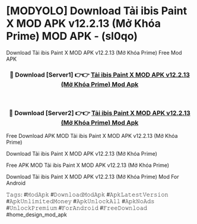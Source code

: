 # [MODYOLO] Download Tải ibis Paint X MOD APK v12.2.13 (Mở Khóa Prime) MOD APK - (sl0qo)
Download Tải ibis Paint X MOD APK v12.2.13 (Mở Khóa Prime) Free Mod APK

<div align="center">
<h3>🔴 Download [Server1] 👉👉 <a href="https://apk-comot.site?title=Tải_ibis_Paint_X_MOD_APK_v12.2.13_(Mở_Khóa_Prime)">Tải ibis Paint X MOD APK v12.2.13 (Mở Khóa Prime) Mod Apk</a></h3><br>

<h3>🔴 Download [Server2] 👉👉 <a href="https://apk-comot.site?title=Tải_ibis_Paint_X_MOD_APK_v12.2.13_(Mở_Khóa_Prime)">Tải ibis Paint X MOD APK v12.2.13 (Mở Khóa Prime) Mod Apk</a></h3>
</div>


Free Download APK MOD Tải ibis Paint X MOD APK v12.2.13 (Mở Khóa Prime)

Download Tải ibis Paint X MOD APK v12.2.13 (Mở Khóa Prime) 

Free APK MOD Tải ibis Paint X MOD APK v12.2.13 (Mở Khóa Prime) 

Download Tải ibis Paint X MOD APK v12.2.13 (Mở Khóa Prime) Mod For Android

𝚃𝚊𝚐𝚜: #𝙼𝚘𝚍𝙰𝚙𝚔 #𝙳𝚘𝚠𝚗𝚕𝚘𝚊𝚍𝙼𝚘𝚍𝙰𝚙𝚔 #𝙰𝚙𝚔𝙻𝚊𝚝𝚎𝚜𝚝𝚅𝚎𝚛𝚜𝚒𝚘𝚗 #𝙰𝚙𝚔𝚄𝚗𝚕𝚒𝚖𝚒𝚝𝚎𝚍𝙼𝚘𝚗𝚎𝚢 #𝙰𝚙𝚔𝚄𝚗𝚕𝚘𝚌𝚔𝙰𝚕𝚕 #𝙰𝚙𝚔𝙽𝚘𝙰𝚍𝚜 #𝚄𝚗𝚕𝚘𝚌𝚔𝙿𝚛𝚎𝚖𝚒𝚞𝚖 #𝙵𝚘𝚛𝙰𝚗𝚍𝚛𝚘𝚒𝚍 #𝙵𝚛𝚎𝚎𝙳𝚘𝚠𝚗𝚕𝚘𝚊𝚍 #home_design_mod_apk